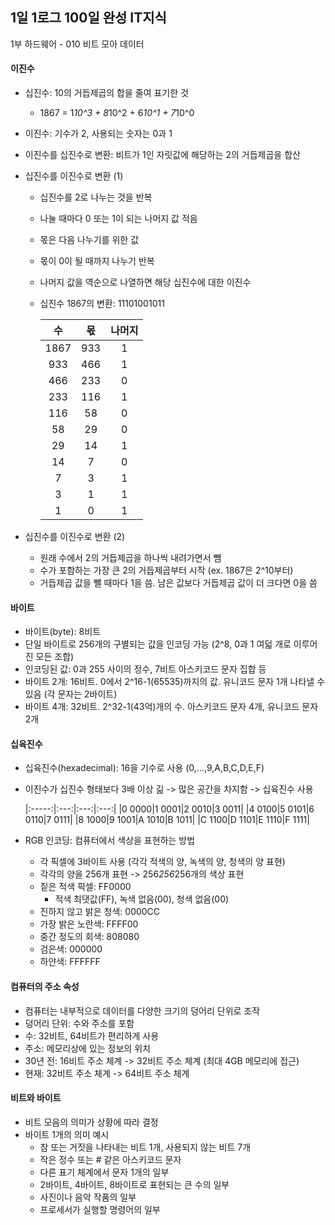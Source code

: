 ## 1일 1로그 100일 완성 IT지식

1부 하드웨어 - 010 비트 모아 데이터

#### 이진수

- 십진수: 10의 거듭제곱의 합을 줄여 표기한 것
  - 1867 = 1*10^3 + 8*10^2 + 6*10^1 + 7*10^0
- 이진수: 기수가 2, 사용되는 숫자는 0과 1
- 이진수를 십진수로 변환: 비트가 1인 자릿값에 해당하는 2의 거듭제곱을 합산
- 십진수를 이진수로 변환 (1)
  - 십진수를 2로 나누는 것을 반복
  - 나눌 때마다 0 또는 1이 되는 나머지 값 적음
  - 몫은 다음 나누기를 위한 값
  - 몫이 0이 될 때까지 나누기 반복
  - 나머지 값을 역순으로 나열하면 해당 십진수에 대한 이진수
  - 십진수 1867의 변환: 11101001011
    
    |수|몫|나머지|
    |:-----:|:---:|:---:|
    |1867|933|1|
    |933|466|1|
    |466|233|0|
    |233|116|1|
    |116|58|0|
    |58|29|0|
    |29|14|1|
    |14|7|0|
    |7|3|1|
    |3|1|1|
    |1|0|1|
    
- 십진수를 이진수로 변환 (2)
  - 원래 수에서 2의 거듭제곱을 하나씩 내려가면서 뺌
  - 수가 포함하는 가장 큰 2의 거듭제곱부터 시작 (ex. 1867은 2^10부터)
  - 거듭제곱 값을 뺄 때마다 1을 씀. 남은 값보다 거듭제곱 값이 더 크다면 0을 씀

#### 바이트

- 바이트(byte): 8비트
- 단일 바이트로 256개의 구별되는 값을 인코딩 가능 (2^8, 0과 1 여덟 개로 이루어진 모든 조합)
- 인코딩된 값: 0과 255 사이의 정수, 7비트 아스키코드 문자 집합 등
- 바이트 2개: 16비트. 0에서 2^16-1(65535)까지의 값. 유니코드 문자 1개 나타낼 수 있음 (각 문자는 2바이트)
- 바이트 4개: 32비트. 2^32-1(43억)개의 수. 아스키코드 문자 4개, 유니코드 문자 2개

#### 십육진수

- 십육진수(hexadecimal): 16을 기수로 사용 (0,...,9,A,B,C,D,E,F)
- 이진수가 십진수 형태보다 3배 이상 긺 -> 많은 공간을 차지함 -> 십육진수 사용

  |:-----:|:---:|:---:|:---:|
  |0 0000|1 0001|2 0010|3 0011|
  |4 0100|5 0101|6 0110|7 0111|
  |8 1000|9 1001|A 1010|B 1011|
  |C 1100|D 1101|E 1110|F 1111|

- RGB 인코딩: 컴퓨터에서 색상을 표현하는 방법
  - 각 픽셀에 3바이트 사용 (각각 적색의 양, 녹색의 양, 청색의 양 표현)
  - 각각의 양을 256개 표현 -> 256*256*256개의 색상 표현
  - 짙은 적색 픽셀: FF0000
    - 적색 최댓값(FF), 녹색 없음(00), 청색 없음(00)
  - 진하지 않고 밝은 청색: 0000CC
  - 가장 밝은 노란색: FFFF00
  - 중간 정도의 회색: 808080
  - 검은색: 000000
  - 하얀색: FFFFFF
 
#### 컴퓨터의 주소 속성

- 컴퓨터는 내부적으로 데이터를 다양한 크기의 덩어리 단위로 조작
- 덩어리 단위: 수와 주소를 포함
- 수: 32비트, 64비트가 편리하게 사용
- 주소: 메모리상에 있는 정보의 위치
- 30년 전: 16비트 주소 체계 -> 32비트 주소 체계 (최대 4GB 메모리에 접근)
- 현재: 32비트 주소 체계 -> 64비트 주소 체계

#### 비트와 바이트

- 비트 모음의 의미가 상황에 따라 결정
- 바이트 1개의 의미 예시
  - 참 또는 거짓을 나타내는 비트 1개, 사용되지 않는 비트 7개
  - 작은 정수 또는 # 같은 아스키코드 문자
  - 다른 표기 체계에서 문자 1개의 일부
  - 2바이트, 4바이트, 8바이트로 표현되는 큰 수의 일부
  - 사진이나 음악 작품의 일부
  - 프로세서가 실행할 명령어의 일부
